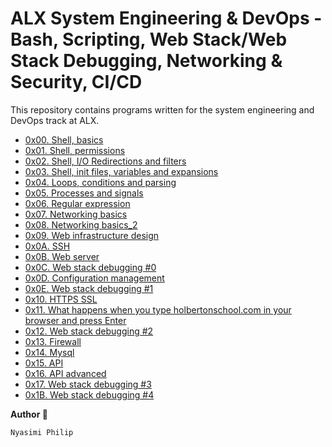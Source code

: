  <h1>ALX System Engineering & DevOps - Bash, Scripting, Web Stack/Web Stack Debugging, Networking & Security, CI/CD</h1>
    <p>
        This repository contains programs written for the system engineering and DevOps track at ALX.
    </p>
    <ul>
        <li><a href="https://github.com/NyasimiPhilip/alx-system_engineering-devops/tree/master/0x00-shell_basics">0x00. Shell, basics</a></li>
        <li><a href="https://github.com/NyasimiPhilip/alx-system_engineering-devops/tree/master/0x01-shell_permissions">0x01. Shell, permissions</a></li>
        <li><a href="https://github.com/NyasimiPhilip/alx-system_engineering-devops/tree/master/0x02-shell_io_redirections_and_filters">0x02. Shell, I/O Redirections and filters</a></li>
        <li><a href="https://github.com/NyasimiPhilip/alx-system_engineering-devops/tree/master/0x03-shell_init_files_variables_and_expansions">0x03. Shell, init files, variables and expansions</a></li>
        <li><a href="https://github.com/NyasimiPhilip/alx-system_engineering-devops/tree/master/0x04-loops_conditions_and_parsing">0x04. Loops, conditions and parsing</a></li>
        <li><a href="https://github.com/NyasimiPhilip/alx-system_engineering-devops/tree/master/0x05-processes_and_signals">0x05. Processes and signals</a></li>
        <li><a href="https://github.com/NyasimiPhilip/alx-system_engineering-devops/tree/master/0x06-regular_expressions">0x06. Regular expression</a></li>
        <li><a href="https://github.com/NyasimiPhilip/alx-system_engineering-devops/tree/master/0x07-networking_basics">0x07. Networking basics</a></li>
        <li><a href="https://github.com/NyasimiPhilip/alx-system_engineering-devops/tree/master/0x08-networking_basics_2">0x08. Networking basics_2</a></li>
        <li><a href="https://github.com/NyasimiPhilip/alx-system_engineering-devops/tree/master/0x09-web_infrastructure_design">0x09. Web infrastructure design</a></li>
        <li><a href="https://github.com/NyasimiPhilip/alx-system_engineering-devops/tree/master/0x0A-ssh">0x0A. SSH</a></li>
        <li><a href="https://github.com/NyasimiPhilip/alx-system_engineering-devops/tree/master/0x0B-web_server">0x0B. Web server</a></li>
        <li><a href="https://github.com/NyasimiPhilip/alx-system_engineering-devops/tree/master/0x0C-web_stack_debugging_0">0x0C. Web stack debugging #0</a></li>
        <li><a href="https://github.com/NyasimiPhilip/alx-system_engineering-devops/tree/master/0x0D-configuration_management">0x0D. Configuration management</a></li>
        <li><a href="https://github.com/NyasimiPhilip/alx-system_engineering-devops/tree/master/0x0E-web_stack_debugging_1">0x0E. Web stack debugging #1</a></li>
        <li><a href="https://github.com/NyasimiPhilip/alx-system_engineering-devops/tree/master/0x10-https_ssl">0x10. HTTPS SSL</a></li>
        <li><a href="https://github.com/NyasimiPhilip/alx-system_engineering-devops/tree/master/0x11-what_happens_when">0x11. What happens when you type holbertonschool.com in your browser and press Enter</a></li>
        <li><a href="https://github.com/NyasimiPhilip/alx-system_engineering-devops/tree/master/0x12-web_stack_debugging_2">0x12. Web stack debugging #2</a></li>
        <li><a href="https://github.com/NyasimiPhilip/alx-system_engineering-devops/tree/master/0x13-firewall">0x13. Firewall</a></li>
        <li><a href="https://github.com/NyasimiPhilip/alx-system_engineering-devops/tree/master/0x14-mysql">0x14. Mysql</a></li>
        <li><a href="https://github.com/NyasimiPhilip/alx-system_engineering-devops/tree/master/0x15-api">0x15. API</a></li>
        <li><a href="https://github.com/NyasimiPhilip/alx-system_engineering-devops/tree/master/0x16-api_advanced">0x16. API advanced</a></li>
        <li><a href="https://github.com/NyasimiPhilip/alx-system_engineering-devops/tree/master/0x17-web_stack_debugging_3">0x17. Web stack debugging #3</a></li>        
        <li><a href="https://github.com/NyasimiPhilip/alx-system_engineering-devops/tree/master/0x1B-web_stack_debugging_4">0x1B. Web stack debugging #4</a></li>       
    </ul>
     <p><strong>Author 🙂</strong></p>
    <p><code>Nyasimi Philip</code></p>
